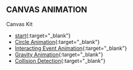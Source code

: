 ## CANVAS ANIMATION

Canvas Kit

* [start](https://sharmasunny.github.io/canvas-starter-kit/1-start/index.html){:target="_blank"}
* [Circle Animation](https://sharmasunny.github.io/canvas-starter-kit/2-circle-animation/index.html){:target="_blank"}
* [Interacting Event Animation](https://sharmasunny.github.io/canvas-starter-kit/3-interacting-event-animation/index.html){:target="_blank"}
* [Gravity Animation](https://sharmasunny.github.io/canvas-starter-kit/4-Gravity-animation/index.html){:target="_blank"}
* [Collision Detection](https://sharmasunny.github.io/canvas-starter-kit/5-Collision-detection/index.html){:target="_blank"}
